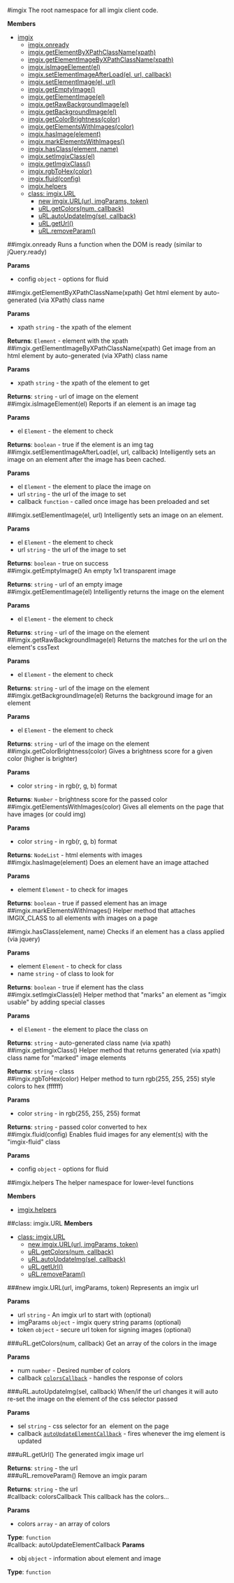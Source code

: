 
#imgix
The root namespace for all imgix client code.

**Members**

* [imgix](#imgix)
  * [imgix.onready](#imgix.onready)
  * [imgix.getElementByXPathClassName(xpath)](#imgix.getElementByXPathClassName)
  * [imgix.getElementImageByXPathClassName(xpath)](#imgix.getElementImageByXPathClassName)
  * [imgix.isImageElement(el)](#imgix.isImageElement)
  * [imgix.setElementImageAfterLoad(el, url, callback)](#imgix.setElementImageAfterLoad)
  * [imgix.setElementImage(el, url)](#imgix.setElementImage)
  * [imgix.getEmptyImage()](#imgix.getEmptyImage)
  * [imgix.getElementImage(el)](#imgix.getElementImage)
  * [imgix.getRawBackgroundImage(el)](#imgix.getRawBackgroundImage)
  * [imgix.getBackgroundImage(el)](#imgix.getBackgroundImage)
  * [imgix.getColorBrightness(color)](#imgix.getColorBrightness)
  * [imgix.getElementsWithImages(color)](#imgix.getElementsWithImages)
  * [imgix.hasImage(element)](#imgix.hasImage)
  * [imgix.markElementsWithImages()](#imgix.markElementsWithImages)
  * [imgix.hasClass(element, name)](#imgix.hasClass)
  * [imgix.setImgixClass(el)](#imgix.setImgixClass)
  * [imgix.getImgixClass()](#imgix.getImgixClass)
  * [imgix.rgbToHex(color)](#imgix.rgbToHex)
  * [imgix.fluid(config)](#imgix.fluid)
  * [imgix.helpers](#imgix.helpers)
  * [class: imgix.URL](#imgix.URL)
    * [new imgix.URL(url, imgParams, token)](#new_imgix.URL)
    * [uRL.getColors(num, callback)](#imgix.URL#getColors)
    * [uRL.autoUpdateImg(sel, callback)](#imgix.URL#autoUpdateImg)
    * [uRL.getUrl()](#imgix.URL#getUrl)
    * [uRL.removeParam()](#imgix.URL#removeParam)

<a name="imgix.onready"></a>
##imgix.onready
Runs a function when the DOM is ready (similar to jQuery.ready)

**Params**

- config `object` - options for fluid  

<a name="imgix.getElementByXPathClassName"></a>
##imgix.getElementByXPathClassName(xpath)
Get html element by auto-generated (via XPath) class name

**Params**

- xpath `string` - the xpath of the element  

**Returns**: `Element` - element with the xpath  
<a name="imgix.getElementImageByXPathClassName"></a>
##imgix.getElementImageByXPathClassName(xpath)
Get image from an html element by auto-generated (via XPath) class name

**Params**

- xpath `string` - the xpath of the element to get  

**Returns**: `string` - url of image on the element  
<a name="imgix.isImageElement"></a>
##imgix.isImageElement(el)
Reports if an element is an image tag

**Params**

- el `Element` - the element to check  

**Returns**: `boolean` - true if the element is an img tag  
<a name="imgix.setElementImageAfterLoad"></a>
##imgix.setElementImageAfterLoad(el, url, callback)
Intelligently sets an image on an element after the image has been cached.

**Params**

- el `Element` - the element to place the image on  
- url `string` - the url of the image to set  
- callback `function` - called once image has been preloaded and set  

<a name="imgix.setElementImage"></a>
##imgix.setElementImage(el, url)
Intelligently sets an image on an element.

**Params**

- el `Element` - the element to check  
- url `string` - the url of the image to set  

**Returns**: `boolean` - true on success  
<a name="imgix.getEmptyImage"></a>
##imgix.getEmptyImage()
An empty 1x1 transparent image

**Returns**: `string` - url of an empty image  
<a name="imgix.getElementImage"></a>
##imgix.getElementImage(el)
Intelligently returns the image on the element

**Params**

- el `Element` - the element to check  

**Returns**: `string` - url of the image on the element  
<a name="imgix.getRawBackgroundImage"></a>
##imgix.getRawBackgroundImage(el)
Returns the matches for the url on the element's cssText

**Params**

- el `Element` - the element to check  

**Returns**: `string` - url of the image on the element  
<a name="imgix.getBackgroundImage"></a>
##imgix.getBackgroundImage(el)
Returns the background image for an element

**Params**

- el `Element` - the element to check  

**Returns**: `string` - url of the image on the element  
<a name="imgix.getColorBrightness"></a>
##imgix.getColorBrightness(color)
Gives a brightness score for a given color (higher is brighter)

**Params**

- color `string` - in rgb(r, g, b) format  

**Returns**: `Number` - brightness score for the passed color  
<a name="imgix.getElementsWithImages"></a>
##imgix.getElementsWithImages(color)
Gives all elements on the page that have images (or could img)

**Params**

- color `string` - in rgb(r, g, b) format  

**Returns**: `NodeList` - html elements with images  
<a name="imgix.hasImage"></a>
##imgix.hasImage(element)
Does an element have an image attached

**Params**

- element `Element` - to check for images  

**Returns**: `boolean` - true if passed element has an image  
<a name="imgix.markElementsWithImages"></a>
##imgix.markElementsWithImages()
Helper method that attaches IMGIX_CLASS to all elements with images on a page

<a name="imgix.hasClass"></a>
##imgix.hasClass(element, name)
Checks if an element has a class applied (via jquery)

**Params**

- element `Element` - to check for class  
- name `string` - of class to look for  

**Returns**: `boolean` - true if element has the class  
<a name="imgix.setImgixClass"></a>
##imgix.setImgixClass(el)
Helper method that "marks" an element as "imgix usable" by adding special classes

**Params**

- el `Element` - the element to place the class on  

**Returns**: `string` - auto-generated class name (via xpath)  
<a name="imgix.getImgixClass"></a>
##imgix.getImgixClass()
Helper method that returns generated (via xpath) class name for "marked" image elements

**Returns**: `string` - class  
<a name="imgix.rgbToHex"></a>
##imgix.rgbToHex(color)
Helper method to turn rgb(255, 255, 255) style colors to hex (ffffff)

**Params**

- color `string` - in rgb(255, 255, 255) format  

**Returns**: `string` - passed color converted to hex  
<a name="imgix.fluid"></a>
##imgix.fluid(config)
Enables fluid images for any element(s) with the "imgix-fluid" class

**Params**

- config `object` - options for fluid  

<a name="imgix.helpers"></a>
##imgix.helpers
The helper namespace for lower-level functions

**Members**

* [imgix.helpers](#imgix.helpers)

<a name="imgix.URL"></a>
##class: imgix.URL
**Members**

* [class: imgix.URL](#imgix.URL)
  * [new imgix.URL(url, imgParams, token)](#new_imgix.URL)
  * [uRL.getColors(num, callback)](#imgix.URL#getColors)
  * [uRL.autoUpdateImg(sel, callback)](#imgix.URL#autoUpdateImg)
  * [uRL.getUrl()](#imgix.URL#getUrl)
  * [uRL.removeParam()](#imgix.URL#removeParam)

<a name="new_imgix.URL"></a>
###new imgix.URL(url, imgParams, token)
Represents an imgix url

**Params**

- url `string` - An imgix url to start with (optional)  
- imgParams `object` - imgix query string params (optional)  
- token `object` - secure url token for signing images (optional)  

<a name="imgix.URL#getColors"></a>
###uRL.getColors(num, callback)
Get an array of the colors in the image

**Params**

- num `number` - Desired number of colors  
- callback <code>[colorsCallback](#colorsCallback)</code> - handles the response of colors  

<a name="imgix.URL#autoUpdateImg"></a>
###uRL.autoUpdateImg(sel, callback)
When/if the url changes it will auto re-set the image on the element of the css selector passed

**Params**

- sel `string` - css selector for an <img> element on the page  
- callback <code>[autoUpdateElementCallback](#autoUpdateElementCallback)</code> - fires whenever the img element is updated  

<a name="imgix.URL#getUrl"></a>
###uRL.getUrl()
The generated imgix image url

**Returns**: `string` - the url  
<a name="imgix.URL#removeParam"></a>
###uRL.removeParam()
Remove an imgix param

**Returns**: `string` - the url  
<a name="colorsCallback"></a>
#callback: colorsCallback
This callback has the colors...

**Params**

- colors `array` - an array of colors  

**Type**: `function`  
<a name="autoUpdateElementCallback"></a>
#callback: autoUpdateElementCallback
**Params**

- obj `object` - information about element and image  

**Type**: `function`  
